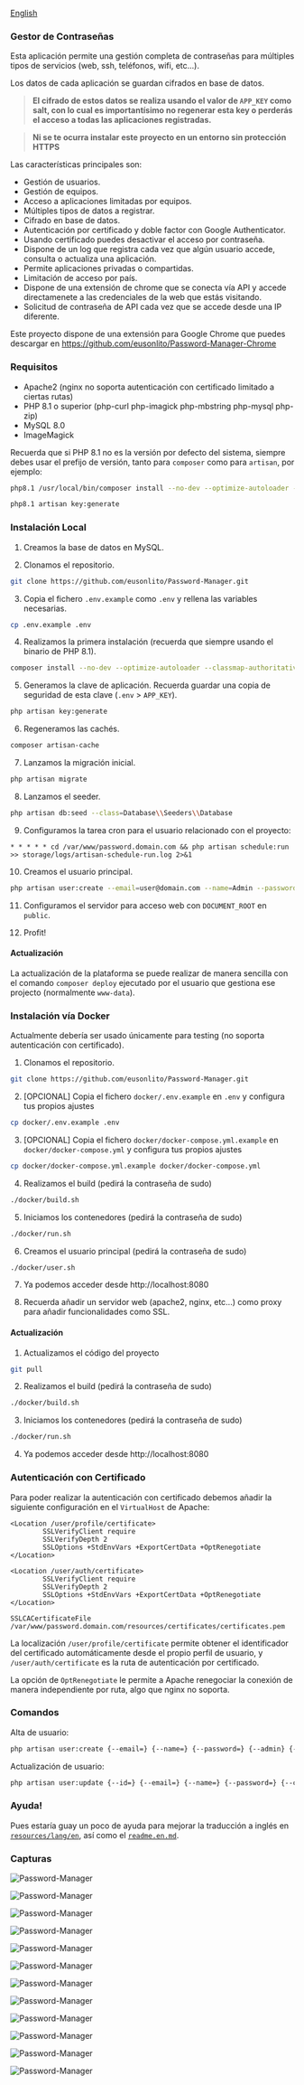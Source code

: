 [English](readme.md)

### Gestor de Contraseñas

Esta aplicación permite una gestión completa de contraseñas para múltiples tipos de servicios (web, ssh, teléfonos, wifi, etc...).

Los datos de cada aplicación se guardan cifrados en base de datos.

> **El cifrado de estos datos se realiza usando el valor de `APP_KEY` como salt, con lo cual es importantísimo no regenerar esta key o perderás el acceso a todas las aplicaciones registradas.**

> **Ni se te ocurra instalar este proyecto en un entorno sin protección HTTPS**

Las características principales son:

* Gestión de usuarios.
* Gestión de equipos.
* Acceso a aplicaciones limitadas por equipos.
* Múltiples tipos de datos a registrar.
* Cifrado en base de datos.
* Autenticación por certificado y doble factor con Google Authenticator.
* Usando certificado puedes desactivar el acceso por contraseña.
* Dispone de un log que registra cada vez que algún usuario accede, consulta o actualiza una aplicación.
* Permite aplicaciones privadas o compartidas.
* Limitación de acceso por país.
* Dispone de una extensión de chrome que se conecta vía API y accede directamenete a las credenciales de la web que estás visitando.
* Solicitud de contraseña de API cada vez que se accede desde una IP diferente.

Este proyecto dispone de una extensión para Google Chrome que puedes descargar en https://github.com/eusonlito/Password-Manager-Chrome

### Requisitos

- Apache2 (nginx no soporta autenticación con certificado limitado a ciertas rutas)
- PHP 8.1 o superior (php-curl php-imagick php-mbstring php-mysql php-zip)
- MySQL 8.0
- ImageMagick

Recuerda que si PHP 8.1 no es la versión por defecto del sistema, siempre debes usar el prefijo de versión, tanto para `composer` como para `artisan`, por ejemplo:

```bash
php8.1 /usr/local/bin/composer install --no-dev --optimize-autoloader --classmap-authoritative --ansi
```

```bash
php8.1 artisan key:generate
```

### Instalación Local

1. Creamos la base de datos en MySQL.

2. Clonamos el repositorio.

```bash
git clone https://github.com/eusonlito/Password-Manager.git
```

3. Copia el fichero `.env.example` como `.env` y rellena las variables necesarias.

```bash
cp .env.example .env
```

4. Realizamos la primera instalación (recuerda que siempre usando el binario de PHP 8.1).

```bash
composer install --no-dev --optimize-autoloader --classmap-authoritative --ansi
```

5. Generamos la clave de aplicación. Recuerda guardar una copia de seguridad de esta clave (`.env` > `APP_KEY`).

```bash
php artisan key:generate
```

6. Regeneramos las cachés.

```bash
composer artisan-cache
```

7. Lanzamos la migración inicial.

```bash
php artisan migrate
```

8. Lanzamos el seeder.

```bash
php artisan db:seed --class=Database\\Seeders\\Database
```

9. Configuramos la tarea cron para el usuario relacionado con el proyecto:

```
* * * * * cd /var/www/password.domain.com && php artisan schedule:run >> storage/logs/artisan-schedule-run.log 2>&1
```

10. Creamos el usuario principal.

```bash
php artisan user:create --email=user@domain.com --name=Admin --password=StrongPassword2 --admin
```

11. Configuramos el servidor para acceso web con `DOCUMENT_ROOT` en `public`.

12. Profit!

#### Actualización

La actualización de la plataforma se puede realizar de manera sencilla con el comando `composer deploy` ejecutado por el usuario que gestiona ese projecto (normalmente `www-data`).

### Instalación vía Docker

Actualmente debería ser usado únicamente para testing (no soporta autenticación con certificado).

1. Clonamos el repositorio.

```bash
git clone https://github.com/eusonlito/Password-Manager.git
```

2. [OPCIONAL] Copia el fichero `docker/.env.example` en `.env` y configura tus propios ajustes

```bash
cp docker/.env.example .env
```

3. [OPCIONAL] Copia el fichero `docker/docker-compose.yml.example` en `docker/docker-compose.yml` y configura tus propios ajustes

```bash
cp docker/docker-compose.yml.example docker/docker-compose.yml
```

4. Realizamos el build (pedirá la contraseña de sudo)

```bash
./docker/build.sh
```

5. Iniciamos los contenedores (pedirá la contraseña de sudo)

```bash
./docker/run.sh
```

6. Creamos el usuario principal (pedirá la contraseña de sudo)

```bash
./docker/user.sh
```

7. Ya podemos acceder desde http://localhost:8080

8. Recuerda añadir un servidor web (apache2, nginx, etc...) como proxy para añadir funcionalidades como SSL.

#### Actualización

1. Actualizamos el código del proyecto

```bash
git pull
```

2. Realizamos el build (pedirá la contraseña de sudo)

```bash
./docker/build.sh
```

3. Iniciamos los contenedores (pedirá la contraseña de sudo)

```bash
./docker/run.sh
```

4. Ya podemos acceder desde http://localhost:8080

### Autenticación con Certificado

Para poder realizar la autenticación con certificado debemos añadir la siguiente configuración en el `VirtualHost` de Apache:

```
<Location /user/profile/certificate>
        SSLVerifyClient require
        SSLVerifyDepth 2
        SSLOptions +StdEnvVars +ExportCertData +OptRenegotiate
</Location>

<Location /user/auth/certificate>
        SSLVerifyClient require
        SSLVerifyDepth 2
        SSLOptions +StdEnvVars +ExportCertData +OptRenegotiate
</Location>

SSLCACertificateFile /var/www/password.domain.com/resources/certificates/certificates.pem
```

La localización `/user/profile/certificate` permite obtener el identificador del certificado automáticamente desde el propio perfil de usuario, y `/user/auth/certificate` es la ruta de autenticación por certificado.

La opción de `OptRenegotiate` le permite a Apache renegociar la conexión de manera independiente por ruta, algo que nginx no soporta.

### Comandos

Alta de usuario:

```bash
php artisan user:create {--email=} {--name=} {--password=} {--admin} {--readonly} {--teams=}
```

Actualización de usuario:

```bash
php artisan user:update {--id=} {--email=} {--name=} {--password=} {--certificate=} {--tfa_enabled=} {--admin=} {--readonly=} {--enabled=} {--teams=}
```

### Ayuda!

Pues estaría guay un poco de ayuda para mejorar la traducción a inglés en [`resources/lang/en`](resources/lang/en), así como el [`readme.en.md`](readme.en.md).

### Capturas

![Password-Manager](https://user-images.githubusercontent.com/644551/128019854-2d313657-29ec-48e8-bb8e-9802eb05858f.png)

![Password-Manager](https://user-images.githubusercontent.com/644551/128019842-4ea81ac4-a8c3-405a-92d5-d174b5997b93.png)

![Password-Manager](https://user-images.githubusercontent.com/644551/128019852-94612c82-03a3-4328-91d7-0c1c918056aa.png)

![Password-Manager](https://user-images.githubusercontent.com/644551/128019851-1b6f845a-c5cf-4870-b056-d86c1b9d46e2.png)

![Password-Manager](https://user-images.githubusercontent.com/644551/128019849-c63330dc-0c19-4ea6-90fe-c519c5b91091.png)

![Password-Manager](https://user-images.githubusercontent.com/644551/128019846-f44500b9-302b-47e6-91df-afe8918c732d.png)

![Password-Manager](https://user-images.githubusercontent.com/644551/128019845-03d88565-71e1-4cff-85a4-5c41042c72d6.png)

![Password-Manager](https://user-images.githubusercontent.com/644551/128019834-9ac49dbc-fcab-4129-aeea-8ca0906c99db.png)

![Password-Manager](https://user-images.githubusercontent.com/644551/128019829-8015cb2e-db1a-4100-8a0d-088e5e17411a.png)

![Password-Manager](https://user-images.githubusercontent.com/644551/128019826-dc34723b-e446-4541-b14c-36d7b4b81e16.png)

![Password-Manager](https://user-images.githubusercontent.com/644551/128019838-9bad81b4-1e9b-4591-a8c1-44193130a117.png)

![Password-Manager](https://user-images.githubusercontent.com/644551/128019844-f74e3b26-57fa-48b9-8849-0410f8e0b99b.png)
